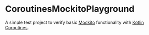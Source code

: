 CoroutinesMockitoPlayground
===========================

A simple test project to verify basic 
[Mockito](http://site.mockito.org) functionality with
[Kotlin Coroutines](https://kotlinlang.org/docs/reference/coroutines.html).